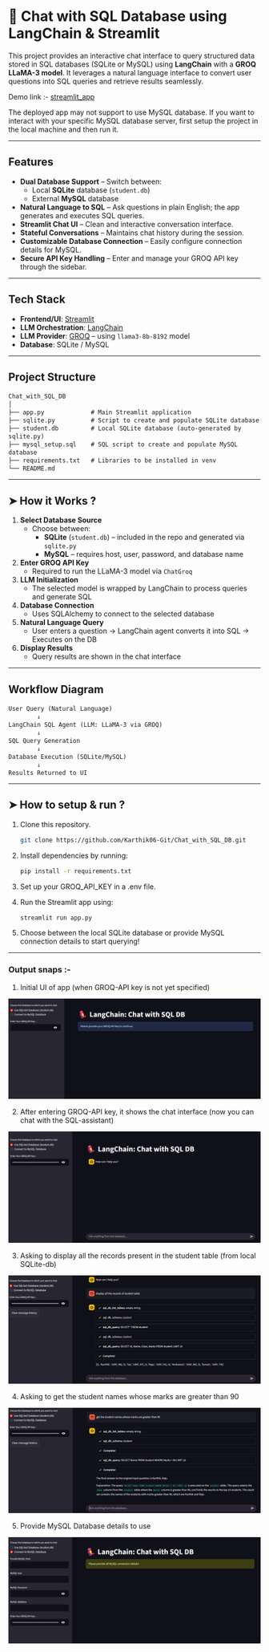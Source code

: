 # 🤖 Chat with SQL Database using LangChain & Streamlit

This project provides an interactive chat interface to query structured data stored in SQL databases (SQLite or MySQL) using **LangChain** with a **GROQ LLaMA-3 model**.  It leverages a natural language interface to convert user questions into SQL queries and retrieve results seamlessly.

Demo link :- [streamlit_app](https://karthik06-git-chat-with-sql-db-app-7t3xsi.streamlit.app/)

The deployed app may not support to use MySQL database. If you want to interact with your specific MySQL database server, first setup the project in the local machine and then run it. 

---

## Features

- **Dual Database Support** – Switch between:
  - Local **SQLite** database (`student.db`)
  - External **MySQL** database
- **Natural Language to SQL** – Ask questions in plain English; the app generates and executes SQL queries.
- **Streamlit Chat UI** – Clean and interactive conversation interface.
- **Stateful Conversations** – Maintains chat history during the session.
- **Customizable Database Connection** – Easily configure connection details for MySQL.
- **Secure API Key Handling** – Enter and manage your GROQ API key through the sidebar.

---

## Tech Stack

- **Frontend/UI**: [Streamlit](https://streamlit.io/)  
- **LLM Orchestration**: [LangChain](https://www.langchain.com/)  
- **LLM Provider**: [GROQ](https://groq.com/) – using `llama3-8b-8192` model  
- **Database**: SQLite / MySQL  

---

## Project Structure

```
Chat_with_SQL_DB
│
├── app.py             # Main Streamlit application
├── sqlite.py          # Script to create and populate SQLite database
├── student.db         # Local SQLite database (auto-generated by sqlite.py)
├── mysql_setup.sql    # SQL script to create and populate MySQL database
├── requirements.txt   # Libraries to be installed in venv
└── README.md
```


---

## ➤ How it Works ?

1. **Select Database Source**  
   - Choose between:
     - **SQLite** (`student.db`) – included in the repo and generated via `sqlite.py`
     - **MySQL** – requires host, user, password, and database name
2. **Enter GROQ API Key**  
   - Required to run the LLaMA-3 model via `ChatGroq`
3. **LLM Initialization**  
   - The selected model is wrapped by LangChain to process queries and generate SQL
4. **Database Connection**  
   - Uses SQLAlchemy to connect to the selected database
5. **Natural Language Query**  
   - User enters a question → LangChain agent converts it into SQL → Executes on the DB
6. **Display Results**  
   - Query results are shown in the chat interface

---

## Workflow Diagram

```
User Query (Natural Language)
        ↓
LangChain SQL Agent (LLM: LLaMA-3 via GROQ)
        ↓
SQL Query Generation
        ↓
Database Execution (SQLite/MySQL)
        ↓
Results Returned to UI
```

---

## ➤ How to setup & run ?

1. Clone this repository.
   ```bash
   git clone https://github.com/Karthik06-Git/Chat_with_SQL_DB.git
   ```
2. Install dependencies by running:
   ```bash
   pip install -r requirements.txt
   ```

3. Set up your GROQ_API_KEY in a .env file.
4. Run the Streamlit app using:
    ```bash
    streamlit run app.py
    ```
5. Choose between the local SQLite database or provide MySQL connection details to start querying!

---

### Output snaps :-

1) Initial UI of app (when GROQ-API key is not yet specified)

![image1](https://github.com/Karthik06-Git/Dummy_Repo/blob/main/output_snaps/img_1.png)

2) After entering GROQ-API key, it shows the chat interface (now you can chat with the SQL-assistant)
   
![image2](https://github.com/Karthik06-Git/Dummy_Repo/blob/main/output_snaps/img_2.png)

3) Asking to display all the records present in the student table (from local SQLite-db) 

![image1](https://github.com/Karthik06-Git/Dummy_Repo/blob/main/output_snaps/img_3.png)

4) Asking to get the student names whose marks are greater than 90 

![image1](https://github.com/Karthik06-Git/Dummy_Repo/blob/main/output_snaps/img_4.png)

5) Provide MySQL Database details to use 

![image1](https://github.com/Karthik06-Git/Dummy_Repo/blob/main/output_snaps/img_5.png)






